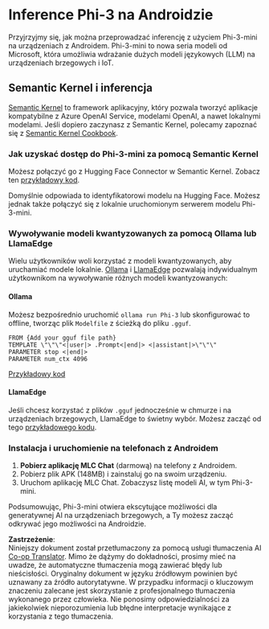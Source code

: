 <!--
CO_OP_TRANSLATOR_METADATA:
{
  "original_hash": "9481b07dda8f9715a5d1ff43fb27568b",
  "translation_date": "2025-07-16T20:13:26+00:00",
  "source_file": "md/01.Introduction/03/Android_Inference.md",
  "language_code": "pl"
}
-->
# **Inference Phi-3 na Androidzie**

Przyjrzyjmy się, jak można przeprowadzać inferencję z użyciem Phi-3-mini na urządzeniach z Androidem. Phi-3-mini to nowa seria modeli od Microsoft, która umożliwia wdrażanie dużych modeli językowych (LLM) na urządzeniach brzegowych i IoT.

## Semantic Kernel i inferencja

[Semantic Kernel](https://github.com/microsoft/semantic-kernel) to framework aplikacyjny, który pozwala tworzyć aplikacje kompatybilne z Azure OpenAI Service, modelami OpenAI, a nawet lokalnymi modelami. Jeśli dopiero zaczynasz z Semantic Kernel, polecamy zapoznać się z [Semantic Kernel Cookbook](https://github.com/microsoft/SemanticKernelCookBook?WT.mc_id=aiml-138114-kinfeylo).

### Jak uzyskać dostęp do Phi-3-mini za pomocą Semantic Kernel

Możesz połączyć go z Hugging Face Connector w Semantic Kernel. Zobacz ten [przykładowy kod](https://github.com/Azure-Samples/Phi-3MiniSamples/tree/main/semantickernel?WT.mc_id=aiml-138114-kinfeylo).

Domyślnie odpowiada to identyfikatorowi modelu na Hugging Face. Możesz jednak także połączyć się z lokalnie uruchomionym serwerem modelu Phi-3-mini.

### Wywoływanie modeli kwantyzowanych za pomocą Ollama lub LlamaEdge

Wielu użytkowników woli korzystać z modeli kwantyzowanych, aby uruchamiać modele lokalnie. [Ollama](https://ollama.com/) i [LlamaEdge](https://llamaedge.com) pozwalają indywidualnym użytkownikom na wywoływanie różnych modeli kwantyzowanych:

#### Ollama

Możesz bezpośrednio uruchomić `ollama run Phi-3` lub skonfigurować to offline, tworząc plik `Modelfile` z ścieżką do pliku `.gguf`.

```gguf
FROM {Add your gguf file path}
TEMPLATE \"\"\"<|user|> .Prompt<|end|> <|assistant|>\"\"\"
PARAMETER stop <|end|>
PARAMETER num_ctx 4096
```

[Przykładowy kod](https://github.com/Azure-Samples/Phi-3MiniSamples/tree/main/ollama?WT.mc_id=aiml-138114-kinfeylo)

#### LlamaEdge

Jeśli chcesz korzystać z plików `.gguf` jednocześnie w chmurze i na urządzeniach brzegowych, LlamaEdge to świetny wybór. Możesz zacząć od tego [przykładowego kodu](https://github.com/Azure-Samples/Phi-3MiniSamples/tree/main/wasm?WT.mc_id=aiml-138114-kinfeylo).

### Instalacja i uruchomienie na telefonach z Androidem

1. **Pobierz aplikację MLC Chat** (darmową) na telefony z Androidem.  
2. Pobierz plik APK (148MB) i zainstaluj go na swoim urządzeniu.  
3. Uruchom aplikację MLC Chat. Zobaczysz listę modeli AI, w tym Phi-3-mini.

Podsumowując, Phi-3-mini otwiera ekscytujące możliwości dla generatywnej AI na urządzeniach brzegowych, a Ty możesz zacząć odkrywać jego możliwości na Androidzie.

**Zastrzeżenie**:  
Niniejszy dokument został przetłumaczony za pomocą usługi tłumaczenia AI [Co-op Translator](https://github.com/Azure/co-op-translator). Mimo że dążymy do dokładności, prosimy mieć na uwadze, że automatyczne tłumaczenia mogą zawierać błędy lub nieścisłości. Oryginalny dokument w języku źródłowym powinien być uznawany za źródło autorytatywne. W przypadku informacji o kluczowym znaczeniu zalecane jest skorzystanie z profesjonalnego tłumaczenia wykonanego przez człowieka. Nie ponosimy odpowiedzialności za jakiekolwiek nieporozumienia lub błędne interpretacje wynikające z korzystania z tego tłumaczenia.